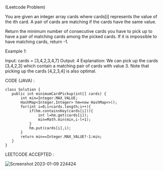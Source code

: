 (Leetcode Problem)

You are given an integer array cards where cards[i] represents the value of the ith card. A pair of cards are matching if the cards have the same value.

Return the minimum number of consecutive cards you have to pick up to have a pair of matching cards among the picked cards. If it is impossible to have matching cards, return -1.

 

Example 1:

Input: cards = [3,4,2,3,4,7]
Output: 4
Explanation: We can pick up the cards [3,4,2,3] which contain a matching pair of cards with value 3. Note that picking up the cards [4,2,3,4] is also optimal.

CODE (JAVA) :

 ```
 class Solution {
    public int minimumCardPickup(int[] cards) {
        int min=Integer.MAX_VALUE;
        HashMap<Integer,Integer> hm=new HashMap<>();
        for(int i=0;i<cards.length;i++){
            if(hm.containsKey(cards[i])){
                int l=hm.get(cards[i]);
                min=Math.min(min,i-l+1);
            }
            hm.put(cards[i],i);
        }
        return min==Integer.MAX_VALUE?-1:min;
    }
}
 ```
LEETCODE ACCEPTED :

![Screenshot 2023-01-09 224424](https://user-images.githubusercontent.com/73281015/211367366-30cf36b9-5cc5-4150-906e-0a8b5efdf05d.png)
